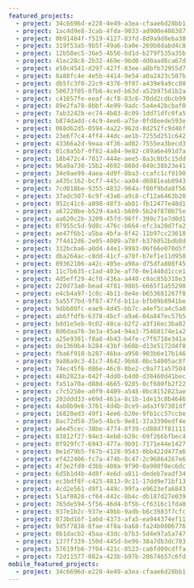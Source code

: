 ```yaml
---
featured_projects:
  - project: 34c6696d-e228-4e49-a3ea-cfaae6d28bb1
  - project: 1ac4d9e8-3cab-4fda-9033-ad900e408387
  - project: 0b91484f-f519-4127-83fd-8d9a9d8eba30
  - project: 319f53a5-9b5f-49a6-ba0e-269b8dabd4c8
  - project: 12b58ec5-36e5-4b56-bd1d-b279f535a35b
  - project: 41ec28c8-2b32-469e-9bd0-dd0aad6ca67d
  - project: e50c4541-d297-427f-83ee-a8bfb72955d7
  - project: 8a88fc4e-4e5b-4414-9e54-a0a2423c507b
  - project: db5fc3f0-22c9-4376-9f07-a439e9a9cc08
  - project: 50673f05-8fb6-4ced-b63d-a52b975d1b2a
  - project: c41657fe-eeaf-4cf8-83c6-70dd2cdbcb99
  - project: 89e2fa78-8bbf-4e99-9adc-5a4e42bcbaf0
  - project: 7ab3242b-ec74-4b83-8c09-1dd71dfc0fa5
  - project: b874dadd-c4c9-4ee6-a75e-0fd8eede593e
  - project: 068d62d5-0594-4a22-962d-8d252fc9d46f
  - project: 23e6f7c4-4ff4-44dc-ae1b-7255d251c642
  - project: 43366a2d-9eaa-4f36-ad02-7555ea3becd3
  - project: 01c8a5bf-0f82-4a84-9e82-c89a6e491d7a
  - project: 18b472c4-7817-444e-aee5-8a3c8b5c15dd
  - project: 96a9a730-15b2-4692-860d-049c38b23e41
  - project: 34e9ae99-4aea-4d9f-8ba3-ccafc1cf9190
  - project: a435c162-bcf7-445c-aa04-d6881eab8943
  - project: 7cd018be-9355-4832-964a-f00f9bda8f56
  - project: 37adc507-6c9f-43a6-a9c8-cf12a6463b20
  - project: 952c41c6-a898-48f3-ab01-fb12477e48d1
  - project: a67220be-b529-4a41-b609-5b24f870b75e
  - project: aa620c2b-3209-45fd-96ff-399c71e7d0d1
  - project: 07955c5d-9d8c-476c-b664-efc3a20d7fa2
  - project: ae47f6b1-a5ba-4bfa-8f42-11b97cc23618
  - project: 7f4d12d6-2e05-4009-a78f-b376052bdb8d
  - project: 332bcba6-a0d4-44e1-9993-06f66e070d5f
  - project: dba264ac-c8dd-41cf-a78f-b7ef1e11d958
  - project: 89362106-a42c-405e-a98a-d75dfa808f45
  - project: 11c7b635-c1ad-403e-af70-0e1448d1cce1
  - project: 4d5eff29-4cf8-436a-a440-c9ac85b318e3
  - project: 220d73a0-bead-4f81-98b5-6665f1a55298
  - project: e4cb4a97-1c0c-4b11-8e4e-b653681267f8
  - project: 5a55f7bd-9f87-47fd-b11a-bfb09b8941be
  - project: 9dbb80fc-eae9-4d45-bb7c-a4ef5ca4c5a8
  - project: ab6ffdfb-6378-4bcf-a9a6-04a847ec57b5
  - project: bdd1e5eb-9c02-48ca-b2f2-a3f16ec3ba82
  - project: 8d6daa76-3e3a-45a4-94a3-75468174e1a2
  - project: a25e9381-f8a8-4b43-b4fe-c7f6718e341a
  - project: de1369b4-b284-43bf-b60b-d13e5172d4f8
  - project: fba6f910-b287-46ba-a950-903b6e17b146
  - project: 9a86a9c3-41c7-4642-9b68-0bc54005ac8f
  - project: 74ec45f6-086e-46c8-8be2-c9a771a57504
  - project: 48b2823a-042f-4dd0-b4d0-d38460d41bec
  - project: fa51a70a-d88d-4665-9285-0cf680fb2f22
  - project: c7c5250e-a0f9-4409-a548-0bc8152823ae
  - project: 202ddd33-e69d-461a-8c1b-1de13c8b4646
  - project: 4ab8b9e6-3761-4d4b-8ce9-ada3f97301df
  - project: 16828ed3-49f1-4ee6-b20e-9fb1cc57ccbe
  - project: 8ac72d58-35e5-4bcb-9e81-37a3390edf4e
  - project: a6e45cec-38be-4774-8f39-cd88d7f81111
  - project: 83812f27-94e3-4eb8-b28c-69f266bfbec4
  - project: 0f929fc7-6943-477a-9b91-7171e44e1427
  - project: 0e1d79b5-f67b-4128-9543-0bb422d477a6
  - project: ef422406-fc7a-474b-8c47-2c96864267e6
  - project: 4f3e2fd0-d3bb-408a-9f90-0a980f0ec6dc
  - project: 6d5b1d4b-4d8f-4e6d-a811-dedeb7eadf34
  - project: ec3bdf8f-c425-4813-9c11-17dd9e71bf13
  - project: 4cd2e561-d9f1-449c-99fa-e9623efa6843
  - project: 51af8026-cf64-442c-8b4c-db187d27e039
  - project: 765de594-5f56-46d4-bf5b-cf6316c1fda0
  - project: 937e1b2c-937e-40bb-9adb-b6c3983f7cfc
  - project: 073bd16f-1a6d-4373-afa5-ea944374ef11
  - project: 9d5f7838-8fae-4f8a-ba68-fa24b0806776
  - project: 0b1dacb2-45aa-43dc-b7b3-5d4e97a5a747
  - project: 137ff339-150d-445d-be99-38a7db3dc703
  - project: 57619fb6-7f04-421c-8523-ca6fd09cdffa
  - project: 72d11577-082a-423b-b97b-20674657c6fd
mobile_featured_projects:
  - project: 34c6696d-e228-4e49-a3ea-cfaae6d28bb1
---
```

